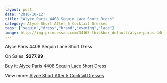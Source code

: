 ```yaml
---
layout: post
date: '2016-10-12'
title: "Alyce Paris 4408 Sequin Lace Short Dress"
category: Alyce Short After 5 Cocktail Dresses
tags: ["sequin","dress","brand","evening","lace"]
image: http://img.princessan.com/34465-thickbox_default/alyce-paris-4408-sequin-lace-short-dress.jpg
---
```

Alyce Paris 4408 Sequin Lace Short Dress

On Sales: **$277.99**
<a href="https://www.princessan.com/en/16135-alyce-paris-4408-sequin-lace-short-dress.html"><amp-img layout="responsive" width="600" height="600" src="//img.princessan.com/34465-thickbox_default/alyce-paris-4408-sequin-lace-short-dress.jpg" alt="Alyce Paris 4408 Sequin Lace Short Dress 0" /></a>
<a href="https://www.princessan.com/en/16135-alyce-paris-4408-sequin-lace-short-dress.html"><amp-img layout="responsive" width="600" height="600" src="//img.princessan.com/34466-thickbox_default/alyce-paris-4408-sequin-lace-short-dress.jpg" alt="Alyce Paris 4408 Sequin Lace Short Dress 1" /></a>

Buy it: [Alyce Paris 4408 Sequin Lace Short Dress](https://www.princessan.com/en/16135-alyce-paris-4408-sequin-lace-short-dress.html "Alyce Paris 4408 Sequin Lace Short Dress")

View more: [Alyce Short After 5 Cocktail Dresses](https://www.princessan.com/en/132- "Alyce Short After 5 Cocktail Dresses")